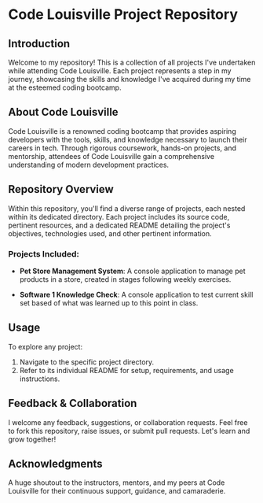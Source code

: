 # Code Louisville Project Repository

## Introduction

Welcome to my repository! This is a collection of all projects I've undertaken while attending Code Louisville. Each project represents a step in my journey, showcasing the skills and knowledge I've acquired during my time at the esteemed coding bootcamp.

## About Code Louisville

Code Louisville is a renowned coding bootcamp that provides aspiring developers with the tools, skills, and knowledge necessary to launch their careers in tech. Through rigorous coursework, hands-on projects, and mentorship, attendees of Code Louisville gain a comprehensive understanding of modern development practices.

## Repository Overview

Within this repository, you'll find a diverse range of projects, each nested within its dedicated directory. Each project includes its source code, pertinent resources, and a dedicated README detailing the project's objectives, technologies used, and other pertinent information.

### Projects Included:

- **Pet Store Management System**: A console application to manage pet products in a store, created in stages following weekly exercises.

- **Software 1 Knowledge Check**: A console application to test current skill set based of what was learned up to this point in class.

## Usage

To explore any project:
1. Navigate to the specific project directory.
2. Refer to its individual README for setup, requirements, and usage instructions.

## Feedback & Collaboration

I welcome any feedback, suggestions, or collaboration requests. Feel free to fork this repository, raise issues, or submit pull requests. Let's learn and grow together!

## Acknowledgments

A huge shoutout to the instructors, mentors, and my peers at Code Louisville for their continuous support, guidance, and camaraderie.

